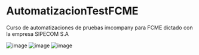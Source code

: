 # AutomatizacionTestFCME
Curso de automatizaciones de pruebas imcompany para FCME dictado con la empresa SIPECOM S.A

![image](https://github.com/vidapogosoft/AutomatizacionTestFCME/assets/6715207/fbd1a801-8bd4-4a97-a57c-9c47ade6dfaa)
![image](https://github.com/vidapogosoft/AutomatizacionTestFCME/assets/6715207/bef2d90c-76ec-42fe-8e4f-fa88e0b27a35)
![image](https://github.com/vidapogosoft/AutomatizacionTestFCME/assets/6715207/d880eb98-ef1b-410f-8f2c-696c1d730260)



